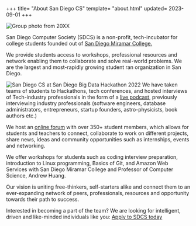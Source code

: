 +++
title= "About San Diego CS"
template= "about.html"
updated= 2023-09-01
+++

![Group photo from 20XX](/assets/team-photo_legacy.jpg)

San Diego Computer Society (SDCS) is a non-profit, tech-incubator for college students founded out of [San Diego Miramar College.](https://sdmiramar.edu)

We provide students access to workshops, professional resources and network enabling them to collaborate and solve real-world problems. We are the largest and most-rapidly growing student ran organization in San Diego.

![San Diego CS at San Diego Big Data Hackathon 2022](/assets/sdsu-hackathon.jpg)
We have taken teams of students to Hackathons, tech conferences, and hosted interviews of Tech-industry professionals in the form of a [live podcast](https://pubmix.site/pubcast), previously interviewing industry professionals (software engineers, database administrators, entrepreneurs, startup founders, astro-physicists, book authors etc.)

We host an [online forum](https://discord.gg/HMWFMAE3XQ) with over 350+ student members, which allows for students and teachers to connect, collaborate to work on different projects, share news, ideas and community opportunities such as internships, events and networking.

We offer workshops for students such as coding interview preparation, introduction to Linux programming, Basics of Git, and Amazon Web Services with San Diego Miramar College and Professor of Computer Science, Andrew Huang.

Our vision is uniting free-thinkers, self-starters alike and connect them to an ever-expanding network of peers, professionals, resources and opportunity towards their path to success.

Interested in becoming a part of the team? We are looking for intelligent, driven and like-minded individuals like you: [Apply to SDCS today](https://docs.google.com/forms/d/e/1FAIpQLSeonzl4QHPYOwpJj-mtQd-CBJgMZOtLbSaJw9eTN68MjjG_vQ/viewform)
